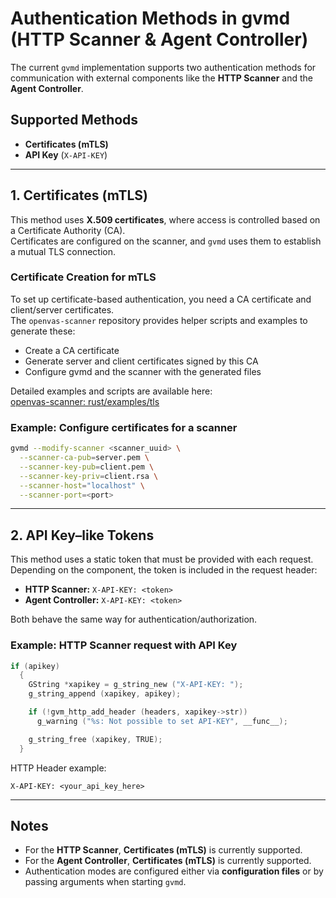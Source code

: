# Authentication Methods in gvmd (HTTP Scanner & Agent Controller)

The current `gvmd` implementation supports two authentication methods for communication with external components like the **HTTP Scanner** and the **Agent Controller**.

## Supported Methods

- **Certificates (mTLS)**
- **API Key** (`X-API-KEY`)

---

## 1. Certificates (mTLS)

This method uses **X.509 certificates**, where access is controlled based on a Certificate Authority (CA).  
Certificates are configured on the scanner, and `gvmd` uses them to establish a mutual TLS connection.

### Certificate Creation for mTLS

To set up certificate-based authentication, you need a CA certificate and client/server certificates.  
The `openvas-scanner` repository provides helper scripts and examples to generate these:

- Create a CA certificate
- Generate server and client certificates signed by this CA
- Configure gvmd and the scanner with the generated files

Detailed examples and scripts are available here:  
[openvas-scanner: rust/examples/tls](https://github.com/greenbone/openvas-scanner/tree/main/rust/examples/tls)

### Example: Configure certificates for a scanner

```bash
gvmd --modify-scanner <scanner_uuid> \
  --scanner-ca-pub=server.pem \
  --scanner-key-pub=client.pem \
  --scanner-key-priv=client.rsa \
  --scanner-host="localhost" \
  --scanner-port=<port>
```

---

## 2. API Key–like Tokens

This method uses a static token that must be provided with each request.
Depending on the component, the token is included in the request header:

* **HTTP Scanner:** `X-API-KEY: <token>`
* **Agent Controller:** `X-API-KEY: <token>`

Both behave the same way for authentication/authorization.

### Example: HTTP Scanner request with API Key

```c
if (apikey)
  {
    GString *xapikey = g_string_new ("X-API-KEY: ");
    g_string_append (xapikey, apikey);

    if (!gvm_http_add_header (headers, xapikey->str))
      g_warning ("%s: Not possible to set API-KEY", __func__);

    g_string_free (xapikey, TRUE);
  }
```

HTTP Header example:

```http
X-API-KEY: <your_api_key_here>
```

---

## Notes

* For the **HTTP Scanner**, **Certificates (mTLS)** is currently supported.
* For the **Agent Controller**, **Certificates (mTLS)** is currently supported.
* Authentication modes are configured either via **configuration files** or by passing arguments when starting `gvmd`.